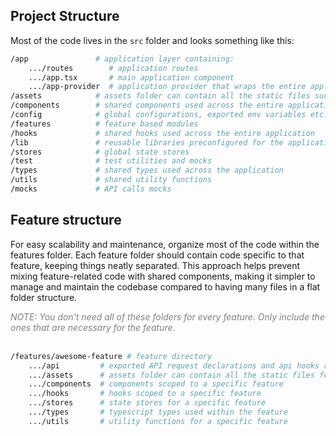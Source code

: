 ## Project Structure

Most of the code lives in the `src` folder and looks something like this:

```sh
/app               # application layer containing:
    .../routes        # application routes
    .../app.tsx       # main application component
    .../app-provider  # application provider that wraps the entire application with global providers.
/assets            # assets folder can contain all the static files such as images, fonts, etc.
/components        # shared components used across the entire application
/config            # global configurations, exported env variables etc.
/features          # feature based modules
/hooks             # shared hooks used across the entire application
/lib               # reusable libraries preconfigured for the application
/stores            # global state stores
/test              # test utilities and mocks
/types             # shared types used across the application
/utils             # shared utility functions
/mocks             # API calls mocks
```

## Feature structure

For easy scalability and maintenance, organize most of the code within the features folder. Each feature folder should contain code specific to that feature, keeping things neatly separated. This approach helps prevent mixing feature-related code with shared components, making it simpler to manage and maintain the codebase compared to having many files in a flat folder structure.

<span style="color: gray; font-style: italic;">
    NOTE: You don't need all of these folders for every feature. Only include the ones that are necessary for the feature.
    </br></br>
</span>

```sh
/features/awesome-feature # feature directory
    .../api         # exported API request declarations and api hooks related to a specific feature
    .../assets      # assets folder can contain all the static files for a specific feature
    .../components  # components scoped to a specific feature
    .../hooks       # hooks scoped to a specific feature
    .../stores      # state stores for a specific feature
    .../types       # typescript types used within the feature
    .../utils       # utility functions for a specific feature
```
